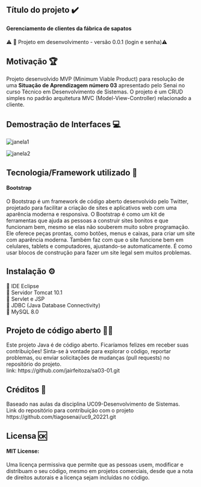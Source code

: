 <h2>Título do projeto ✔️</h2>
<h4>Gerenciamento de clientes da fábrica de sapatos</h4>
⚠️ 🚧 Projeto em desenvolvimento - versão 0.0.1 (login e senha)⚠️

<h2>Motivação 🏆</h2>
Projeto desenvolvido MVP (Minimum Viable Product) para resolução de uma <strong>Situação de Aprendizagem número 03</strong> apresentado pelo Senai no curso Técnico em Desenvolvimento de Sistemas. O projeto é um CRUD simples no padrão arquitetura MVC (Model-View-Controller) relacionado a cliente.

<h2>Demostração de Interfaces 💻</h2>

![janela1](https://github.com/jairfeitoza/java_web_SA5/assets/62727785/fad47c70-41d2-4b6b-bcd3-d9b8dbd9d244)

![janela2](https://github.com/jairfeitoza/sa03-01/assets/62727785/8f798c97-e4d7-4fe0-9306-b16d4145c75f)

<h2>Tecnologia/Framework utilizado 🤖</h2>
<h4>Bootstrap</h4>
O Bootstrap é um framework de código aberto desenvolvido pelo Twitter, projetado para facilitar a criação de sites e aplicativos web com uma aparência moderna e responsiva. O Bootstrap é como um kit de ferramentas que ajuda as pessoas a construir sites bonitos e que funcionam bem, mesmo se elas não souberem muito sobre programação. Ele oferece peças prontas, como botões, menus e caixas, para criar um site com aparência moderna. Também faz com que o site funcione bem em celulares, tablets e computadores, ajustando-se automaticamente. É como usar blocos de construção para fazer um site legal sem muitos problemas.

<h2>Instalação ⚙️</h2>
🔹 IDE Eclipse<br>
🔹 Servidor Tomcat 10.1<br>
🔹 Servlet e JSP<br>
🔹 JDBC (Java Database Connectivity)<br>
🔹 MySQL 8.0<br>

<h2>Projeto de código aberto 👨‍💻</h2>
Este projeto Java é de código aberto. Ficaríamos felizes em receber suas contribuições! Sinta-se à vontade para explorar o código, reportar problemas, ou enviar solicitações de mudanças (pull requests) no repositório do projeto.<br>
link: https://github.com/jairfeitoza/sa03-01.git 
 
<h2>Créditos 🤝</h2>
Baseado nas aulas da disciplina UC09-Desenvolvimento de Sistemas.<br>
Link do repositório para contribuição com o projeto https://github.com/tiagosenai/uc9_20221.git

<h2>Licensa 🆗</h2>
<h4>MIT License:</h4> Uma licença permissiva que permite que as pessoas usem, modificar e distribuam o seu código, mesmo em projetos comerciais, desde que a nota de direitos autorais e a licença sejam incluídas no código.
